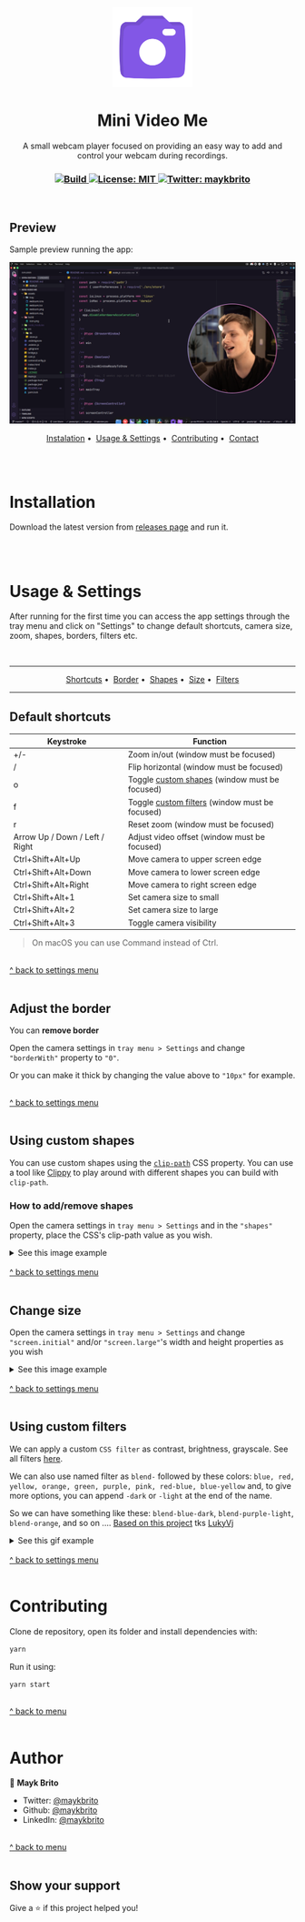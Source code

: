 <p align="center">
  <img src="./assets/icon.png" width="140px" />
</p>

<h1 align="center">Mini Video Me</h1>
<p align="center">A small webcam player focused on providing an easy way to add and control your webcam during recordings.</p>

<h3 align="center">
  <a href="https://github.com/maykbrito/mini-video-me/actions/workflows/build.yml" target="_blank">
    <img alt="Build" src="https://github.com/maykbrito/mini-video-me/actions/workflows/build.yml/badge.svg" />
  </a>
  <a href="#" target="_blank">
    <img alt="License: MIT" src="https://img.shields.io/badge/License-MIT-yellow.svg" />
  </a>
  <a href="https://twitter.com/maykbrito" target="_blank">
    <img alt="Twitter: maykbrito" src="https://img.shields.io/twitter/follow/maykbrito.svg?style=social" />
  </a>
</h3>

<br />

## Preview

Sample preview running the app:

![Preview](.github/preview.png)

<p align="center" id="menu">
  <a href="#installation">Instalation</a>&nbsp;•&nbsp;
  <a href="#usage">Usage & Settings</a>&nbsp;•&nbsp;
  <a href="#contributing">Contributing</a>&nbsp;•&nbsp;
  <a href="#author">Contact</a>
</p>

<br>
<br>

# Installation

Download the latest version from [releases page](https://github.com/maykbrito/mini-video-me/releases) and run it.

<br>
<br>

<h1 id="usage">Usage & Settings</h1>

After running for the first time you can access the app settings through the tray menu and click on "Settings" to change default shortcuts, camera size, zoom, shapes, borders, filters etc.

<br>

---

<p align="center" id="custom-settings">
<a href="#default-shortcuts">Shortcuts</a>&nbsp;•&nbsp;
  <a href="#adjust-the-border">Border</a>&nbsp;•&nbsp;
  <a href="#using-custom-shapes">Shapes</a>&nbsp;•&nbsp;
  <a href="#change-size">Size</a>&nbsp;•&nbsp;
  <a href="#using-custom-filters">Filters</a>
</p>

---

## Default shortcuts

<table>
  <thead>
    <tr>
      <th>Keystroke</th>
      <th>Function</th>
    </tr>
  </thead>
  <tbody>
    <tr>
      <td>+/-</td>
      <td>Zoom in/out (window must be focused)</td>
    </tr>
    <tr>
      <td>/</td>
      <td>Flip horizontal (window must be focused)</td>
    </tr>
    <tr>
      <td>o</td>
      <td>Toggle <a href="#using-custom-shapes">custom shapes</a> (window must be focused)</td>
    </tr>
    <tr>
      <td>f</td>
      <td>Toggle <a href="#using-custom-filters">custom filters</a> (window must be focused)</td>
    </tr>
    <tr>
      <td>r</td>
      <td>Reset zoom (window must be focused)</td>
    </tr>
    <tr>
      <td>Arrow Up / Down / Left / Right</td>
      <td>Adjust video offset (window must be focused)</td>
    </tr>
    <tr>
      <td>Ctrl+Shift+Alt+Up</td>
      <td>Move camera to upper screen edge</td>
    </tr>
    <tr>
      <td>Ctrl+Shift+Alt+Down</td>
      <td>Move camera to lower screen edge</td>
    </tr>
    <tr>
      <td>Ctrl+Shift+Alt+Right</td>
      <td>Move camera to right screen edge</td>
    </tr>
    <tr>
      <td>Ctrl+Shift+Alt+1</td>
      <td>Set camera size to small</td>
    </tr>
    <tr>
      <td>Ctrl+Shift+Alt+2</td>
      <td>Set camera size to large</td>
    </tr>
    <tr>
      <td>Ctrl+Shift+Alt+3</td>
      <td>Toggle camera visibility</td>
    </tr>
  </tbody>
</table>

> On macOS you can use Command instead of Ctrl.

<br>
<a href="#custom-settings">^ back to settings menu</a>
<br>
<br>

## Adjust the border

You can **remove border**

Open the camera settings in `tray menu > Settings` and change `"borderWith"` property to `"0"`.

Or you can make it thick by changing the value above to `"10px"` for example.

<br>
<a href="#custom-settings">^ back to settings menu</a>
<br>
<br>

## Using custom shapes

You can use custom shapes using the [`clip-path`](https://developer.mozilla.org/en-US/docs/Web/CSS/clip-path)
CSS property. You can use a tool like [Clippy](https://bennettfeely.com/clippy/) to play around with different shapes
you can build with `clip-path`.

### How to add/remove shapes

Open the camera settings in `tray menu > Settings` and in the `"shapes"` property, place the CSS's clip-path value as you wish.

<details>
  <summary>See this image example</summary>
  <img src="https://i.imgur.com/EfTwfr6.png">
</details>

<br>
<a href="#custom-settings">^ back to settings menu</a>
<br>
<br>

## Change size

Open the camera settings in `tray menu > Settings` and change `"screen.initial"` and/or `"screen.large"`'s width and height properties as you wish

<details>
  <summary>See this image example</summary>
  <img src="https://i.imgur.com/D53cdtr.png">
</details>

<br>
<a href="#custom-settings">^ back to settings menu</a>
<br>
<br>

## Using custom filters

We can apply a custom `CSS filter` as contrast, brightness, grayscale. See all filters [here](https://developer.mozilla.org/en-US/docs/Web/CSS/filter).

We can also use named filter as `blend-` followed by these colors: `blue, red, yellow, orange, green, purple, pink, red-blue, blue-yellow` and, to give more options, you can append `-dark` or `-light` at the end of the name.

So we can have something like these: `blend-blue-dark`, `blend-purple-light`, `blend-orange`, and so on ....
[Based on this project](http://lukyvj.github.io/colofilter.css/) tks [LukyVj](https://github.com/LukyVj)

<details>
  <summary>See this gif example</summary>
  <img src="https://i.imgur.com/DNQAxLH.gif">
</details>

<br>
<a href="#custom-settings">^ back to settings menu</a>
<br>
<br>

# Contributing

Clone de repository, open its folder and install dependencies with:

```sh
yarn
```

Run it using:

```sh
yarn start
```

<br>
<a href="#menu">^ back to menu</a>
<br>
<br>

# Author

👤 **Mayk Brito**

- Twitter: [@maykbrito](https://twitter.com/maykbrito)
- Github: [@maykbrito](https://github.com/maykbrito)
- LinkedIn: [@maykbrito](https://linkedin.com/in/maykbrito)

<br>
<a href="#menu">^ back to menu</a>
<br>
<br>

## Show your support

Give a ⭐️ if this project helped you!
